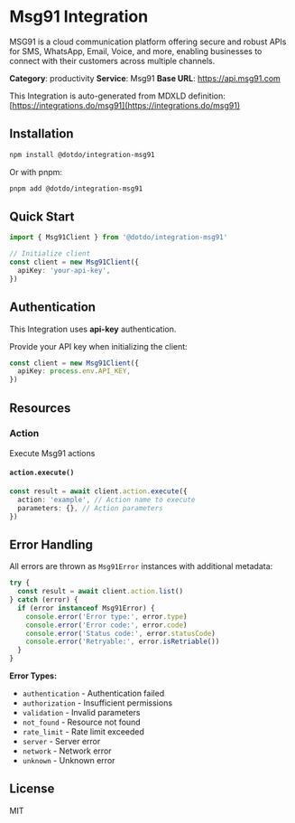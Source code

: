 # Msg91 Integration

MSG91 is a cloud communication platform offering secure and robust APIs for SMS, WhatsApp, Email, Voice, and more, enabling businesses to connect with their customers across multiple channels.

**Category**: productivity
**Service**: Msg91
**Base URL**: https://api.msg91.com

This Integration is auto-generated from MDXLD definition: [https://integrations.do/msg91](https://integrations.do/msg91)

## Installation

```bash
npm install @dotdo/integration-msg91
```

Or with pnpm:

```bash
pnpm add @dotdo/integration-msg91
```

## Quick Start

```typescript
import { Msg91Client } from '@dotdo/integration-msg91'

// Initialize client
const client = new Msg91Client({
  apiKey: 'your-api-key',
})
```

## Authentication

This Integration uses **api-key** authentication.

Provide your API key when initializing the client:

```typescript
const client = new Msg91Client({
  apiKey: process.env.API_KEY,
})
```

## Resources

### Action

Execute Msg91 actions

#### `action.execute()`

```typescript
const result = await client.action.execute({
  action: 'example', // Action name to execute
  parameters: {}, // Action parameters
})
```

## Error Handling

All errors are thrown as `Msg91Error` instances with additional metadata:

```typescript
try {
  const result = await client.action.list()
} catch (error) {
  if (error instanceof Msg91Error) {
    console.error('Error type:', error.type)
    console.error('Error code:', error.code)
    console.error('Status code:', error.statusCode)
    console.error('Retryable:', error.isRetriable())
  }
}
```

**Error Types:**

- `authentication` - Authentication failed
- `authorization` - Insufficient permissions
- `validation` - Invalid parameters
- `not_found` - Resource not found
- `rate_limit` - Rate limit exceeded
- `server` - Server error
- `network` - Network error
- `unknown` - Unknown error

## License

MIT
